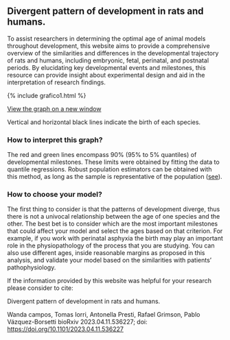 ## Divergent pattern of development in rats and humans.
To assist researchers in determining the optimal age of animal models throughout development, this website aims to provide a comprehensive overview of the similarities and differences in the developmental trajectory of rats and humans, including embryonic, fetal, perinatal, and postnatal periods. By elucidating key developmental events and milestones, this resource can provide insight about experimental design and aid in the interpretation of research findings.

{% include grafico1.html %}

<a href="https://vazquez-borsetti.github.io/rat-and-human-comparative-development/grafico1.html">View the graph on a new window</a>

Vertical and horizontal black lines indicate the birth of each species.

### How to interpret this graph?

The red and green lines encompass 90% (95% to 5% quantiles) of developmental milestones.  These limits were obtained by fitting the data to quantile regressions. Robust population estimators can be obtained with this method, as long as the sample is representative of the population (<a href="https://doi.org/10.1101/2023.04.11.536227">see</a>).

### How to choose your model?

The first thing to consider is that the patterns of development diverge, thus there is not a univocal relationship between the age of one species and the other. The best bet is to consider which are the most important milestones that could affect your model and select the ages based on that criterion. For example, if you work with perinatal asphyxia the birth may play an important role in the physiopathology of the process that you are studying.
You can also use different ages, inside reasonable margins as proposed in this analysis, and validate your model based on the similarities with patients’ pathophysiology. 

If the information provided by this website was helpful for your research please consider to cite:

Divergent pattern of development in rats and humans.

Wanda campos, Tomas Iorri, Antonella Presti, Rafael Grimson, Pablo Vázquez-Borsetti
bioRxiv 2023.04.11.536227; doi: https://doi.org/10.1101/2023.04.11.536227 
